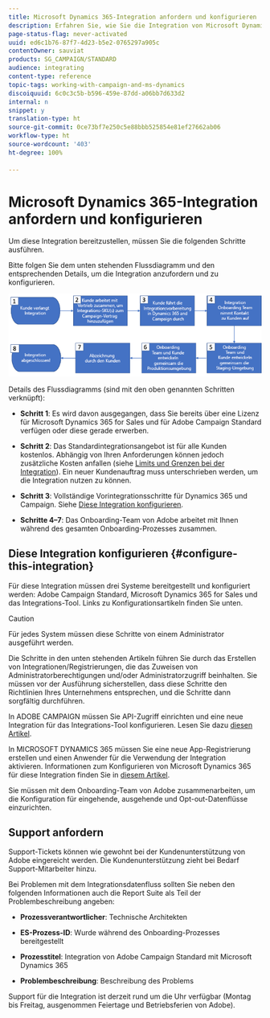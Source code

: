 ```yaml
---
title: Microsoft Dynamics 365-Integration anfordern und konfigurieren
description: Erfahren Sie, wie Sie die Integration von Microsoft Dynamics 365 mit Campaign Standard anfordern und konfigurieren können.
page-status-flag: never-activated
uuid: ed6c1b76-87f7-4d23-b5e2-0765297a905c
contentOwner: sauviat
products: SG_CAMPAIGN/STANDARD
audience: integrating
content-type: reference
topic-tags: working-with-campaign-and-ms-dynamics
discoiquuid: 6c0c3c5b-b596-459e-87dd-a06bb7d633d2
internal: n
snippet: y
translation-type: ht
source-git-commit: 0ce73bf7e250c5e88bbb525854e81ef27662ab06
workflow-type: ht
source-wordcount: '403'
ht-degree: 100%

---
```



# Microsoft Dynamics 365-Integration anfordern und konfigurieren

Um diese Integration bereitzustellen, müssen Sie die folgenden Schritte ausführen.

Bitte folgen Sie dem unten stehenden Flussdiagramm und den entsprechenden Details, um die Integration anzufordern und zu konfigurieren.

![](assets/provisioning-wf.png)

Details des Flussdiagramms (sind mit den oben genannten Schritten verknüpft):

* **Schritt 1**: Es wird davon ausgegangen, dass Sie bereits über eine Lizenz für Microsoft Dynamics 365 for Sales und für Adobe Campaign Standard verfügen oder diese gerade erwerben.

* **Schritt 2**: Das Standardintegrationsangebot ist für alle Kunden kostenlos. Abhängig von Ihren Anforderungen können jedoch zusätzliche Kosten anfallen (siehe [Limits und Grenzen bei der Integration](../../integrating/using/ms-dynamics-365-integration-guardrails.md)). Ein neuer Kundenauftrag muss unterschrieben werden, um die Integration nutzen zu können.

* **Schritt 3**: Vollständige Vorintegrationsschritte für Dynamics 365 und Campaign. Siehe [Diese Integration konfigurieren](#configure-this-integration).

* **Schritte 4–7**: Das Onboarding-Team von Adobe arbeitet mit Ihnen während des gesamten Onboarding-Prozesses zusammen.

## Diese Integration konfigurieren {#configure-this-integration}

Für diese Integration müssen drei Systeme bereitgestellt und konfiguriert werden: Adobe Campaign Standard, Microsoft Dynamics 365 for Sales und das Integrations-Tool. Links zu Konfigurationsartikeln finden Sie unten.

>[!CAUTION]
>
>Für jedes System müssen diese Schritte von einem Administrator ausgeführt werden.
>
>Die Schritte in den unten stehenden Artikeln führen Sie durch das Erstellen von Integrationen/Registrierungen, die das Zuweisen von Administratorberechtigungen und/oder Administratorzugriff beinhalten.  Sie müssen vor der Ausführung sicherstellen, dass diese Schritte den Richtlinien Ihres Unternehmens entsprechen, und die Schritte dann sorgfältig durchführen.

In ADOBE CAMPAIGN müssen Sie API-Zugriff einrichten und eine neue Integration für das Integrations-Tool konfigurieren. Lesen Sie dazu [diesen Artikel](../../integrating/using/configure-adobe-io-for-ms-dynamic.md).

In MICROSOFT DYNAMICS 365 müssen Sie eine neue App-Registrierung erstellen und einen Anwender für die Verwendung der Integration aktivieren.  Informationen zum Konfigurieren von Microsoft Dynamics 365 für diese Integration finden Sie in [diesem Artikel](../../integrating/using/configure-microsoft-dynamics-365-for-campaign-integration.md).

Sie müssen mit dem Onboarding-Team von Adobe zusammenarbeiten, um die Konfiguration für eingehende, ausgehende und Opt-out-Datenflüsse einzurichten.


## Support anfordern

Support-Tickets können wie gewohnt bei der Kundenunterstützung von Adobe eingereicht werden. Die Kundenunterstützung zieht bei Bedarf Support-Mitarbeiter hinzu.

Bei Problemen mit dem Integrationsdatenfluss sollten Sie neben den folgenden Informationen auch die Report Suite als Teil der Problembeschreibung angeben:

* **Prozessverantwortlicher**: Technische Architekten

* **ES-Prozess-ID**: Wurde während des Onboarding-Prozesses bereitgestellt

* **Prozesstitel**: Integration von Adobe Campaign Standard mit Microsoft Dynamics 365

* **Problembeschreibung**: Beschreibung des Problems

Support für die Integration ist derzeit rund um die Uhr verfügbar (Montag bis Freitag, ausgenommen Feiertage und Betriebsferien von Adobe).